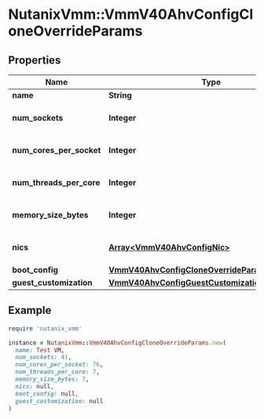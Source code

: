 # NutanixVmm::VmmV40AhvConfigCloneOverrideParams

## Properties

| Name | Type | Description | Notes |
| ---- | ---- | ----------- | ----- |
| **name** | **String** | VM name. | [optional] |
| **num_sockets** | **Integer** | Number of vCPU sockets. | [optional] |
| **num_cores_per_socket** | **Integer** | Number of cores per socket. | [optional] |
| **num_threads_per_core** | **Integer** | Number of cores per socket. | [optional] |
| **memory_size_bytes** | **Integer** | Memory size in bytes. | [optional] |
| **nics** | [**Array&lt;VmmV40AhvConfigNic&gt;**](VmmV40AhvConfigNic.md) | NICs attached to the VM. | [optional] |
| **boot_config** | [**VmmV40AhvConfigCloneOverrideParamsBootConfig**](VmmV40AhvConfigCloneOverrideParamsBootConfig.md) |  | [optional] |
| **guest_customization** | [**VmmV40AhvConfigGuestCustomizationParams**](VmmV40AhvConfigGuestCustomizationParams.md) |  | [optional] |

## Example

```ruby
require 'nutanix_vmm'

instance = NutanixVmm::VmmV40AhvConfigCloneOverrideParams.new(
  name: Test VM,
  num_sockets: 41,
  num_cores_per_socket: 76,
  num_threads_per_core: 7,
  memory_size_bytes: 7,
  nics: null,
  boot_config: null,
  guest_customization: null
)
```

